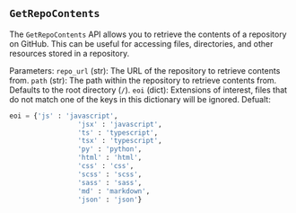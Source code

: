 ## `GetRepoContents`

The `GetRepoContents` API allows you to retrieve the contents of a repository on GitHub. This can be useful for accessing files, directories, and other resources stored in a repository.

Parameters:
`repo_url` (str): The URL of the repository to retrieve contents from.
`path` (str): The path within the repository to retrieve contents from. Defaults to the root directory (`/`).
`eoi` (dict): Extensions of interest, files that do not match one of the keys in this dictionary will be ignored. Defualt:
```python
eoi = {'js' : 'javascript',
                 'jsx' : 'javascript',
                 'ts' : 'typescript',
                 'tsx' : 'typescript',
                 'py' : 'python',
                 'html' : 'html',
                 'css' : 'css',
                 'scss' : 'scss',
                 'sass' : 'sass',
                 'md' : 'markdown',
                 'json' : 'json'}
```